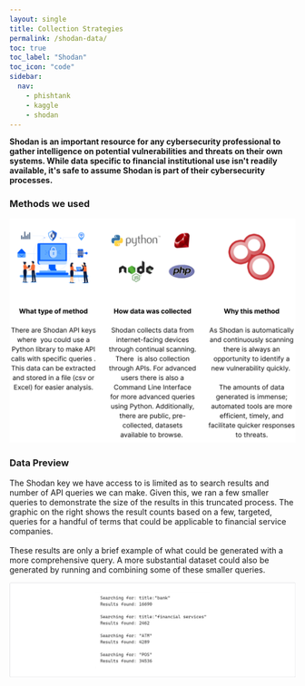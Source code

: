 ```yaml
---
layout: single
title: Collection Strategies
permalink: /shodan-data/
toc: true
toc_label: "Shodan"
toc_icon: "code"
sidebar:
  nav:
    - phishtank
    - kaggle
    - shodan
---
```

**Shodan is an important resource for any cybersecurity professional to gather intelligence on potential vulnerabilities and threats on their own systems. While data specific to financial institutional use isn't readily available, it's safe to assume Shodan is part of their cybersecurity processes.**

### Methods we used
![shodan](/assets/Image_shodan.png)

### Data Preview
The Shodan key we have access to is limited as to search results and number of API queries we can make. Given this, we ran a few smaller queries to demonstrate the size of the results in this truncated process. The graphic on the right shows the result counts based on a few, targeted, queries for a handful of terms that could be applicable to financial service companies.\
\
These results are only a brief example of what could be generated with a more comprehensive query. A more substantial dataset could also be generated by running and combining some of these smaller queries.

![shodan-data](/assets/Image_shodan_data.png)